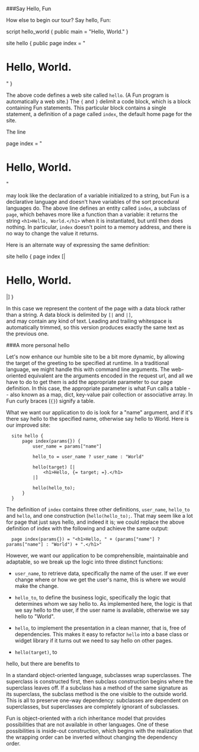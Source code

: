 ###Say Hello, Fun

How else to begin our tour?  Say hello, Fun:

  script hello_world {
      public main = "Hello, World."
  }

  site hello {
      public page index = "<h1>Hello, World.</h1>"
  }

The above code defines a web site called <code>hello</code>.  (A Fun program is
automatically a web site.)  The <code>{</code> and <code>}</code> delimit a code
block, which is a block containing Fun statements.  This particular block contains
a single statement, a definition of a page called <code>index</code>, the default
home page for the site.  

The line

  page index = "<h1>Hello, World.</h1>"

may look like the declaration of a variable initialized to a string, but Fun is a 
declarative language and doesn't have variables of the sort procedural languages do.
The above line defines an entity called <code>index</code>, a subclass of <code>page</code>,
which behaves more like a function than a variable: it returns the string 
<code>&lt;h1>Hello, World.&lt;/h1></code> when it is instantiated, but until then
does nothing.  In particular, <code>index</code> doesn't point to a memory address, and 
there is no way to change the value it returns.

Here is an alternate way of expressing the same definition: 

  site hello {
      page index [|
          <h1>Hello, World.</h1>
      |]
  }

In this case we represent the content of the page with a data block rather than
a string.  A data block is delimited by <code>[|</code> and <code>|]</code>,  
and may contain any kind of text.  Leading and trailing whitespace is automatically
trimmed, so this version produces exactly the same text as the previous one.


###A more personal hello

Let's now enhance our humble site to be a bit more dynamic, by allowing the target of 
the greeting to be specified at runtime.  In a traditional language, we might handle this
with command line arguments.  The web-oriented equivalent are the arguments encoded in
the request url, and all we have to do to get them is add the appropriate parameter to 
our page definition.  In this case, the appropriate parameter is what Fun calls a
table -- also known as a map, dict, key-value pair collection or associative array.  In
Fun curly braces (<code>{}</code>) signify a table.

What we want our application to do is look for a "name" argument, and if it's there say
hello to the specified name, otherwise say hello to World.  Here is our improved site: 

      site hello {
          page index(params{}) {
              user_name = params["name"]
    
              hello_to = user_name ? user_name : "World"
    
              hello(target) [|
                  <h1>Hello, {= target; =}.</h1>
              |]
          
              hello(hello_to);
          }
      }

The definition of <code>index</code> contains three other definitions, <code>user_name</code>,
<code>hello_to</code> and <code>hello</code>, and one construction (<code>hello(hello_to);</code>.
That may seem like a lot for page that just says hello, and indeed it is; we could replace the
above definition of index with the following and achieve the same output:

      page index(params{}) = "<h1>Hello, " + (params["name"] ? params["name"] : "World") + ".</h1>"

However, we want our application to be comprehensible, maintainable and adaptable, so we break
up the logic into three distinct functions:

* <code>user_name</code>, to retrieve data, specifically the name of the user.  If we ever change 
where or how we get the user's name, this is where we would make the change.

* <code>hello_to</code>, to define the business logic, specifically the logic that determines whom
we say hello to.  As implemented here, the logic is that we say hello to the user, if the user name 
is available, otherwise we say hello to "World".

* <code>hello</code>, to implement the presentation in a clean manner, that is, free of dependencies.
This makes it easy to refactor <code>hello</code> into a base class or widget library if it turns
out we need to say hello on other pages.

   


* <code>hello(target)</code>, to    

hello, but there are benefits to 


In a standard object-oriented language, subclasses wrap superclasses.  The superclass is 
constructed first, then subclass construction begins where the superclass leaves off.  If
a subclass has a method of the same signature as its superclass, the subclass method is
the one visible to the outside world.  This is all to preserve one-way dependency: 
subclasses are dependent on superclasses, but superclasses are completely ignorant of 
subclasses.

Fun is object-oriented with a rich inheritance model that provides possibilities that
are not available in other languages.  One of these possibilities is inside-out
construction, which begins with the realization that the wrapping order can be inverted
without changing the dependency order.    

 


  
